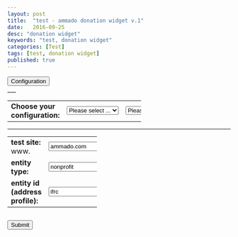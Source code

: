 ```yaml
---
layout: post
title:  "test - ammado donation widget v.1"
date:   2016-09-25
desc: "donation widget"
keywords: "test, donation widget"
categories: [Test]
tags: [test, donation widget]
published: true
---
```



<div class="pull-right">
<button onclick="location.href='{{"/configuration"| prepend: site.baseurl }}'" class="btn btn-white btn-xs" type="button">Configuration</button>
</div>
___

<table style="width:60%; " align="center" cellpadding="10">

<tr>
<td><strong>Choose your configuration: </strong>
</td>
<td>
  <select name="selentity" id="selentity" onchange="fillformentity();">
    <option value="" selected>Please select ...</option>
    <option value="ifrc">ifrc</option>
    <option value="testnonprofit">test nonprofit</option>
    <option value="testcompany">test company</option>
    <option value="">------------</option>
    <option value="acompany8">acompany8</option>
    <option value="acompany6">acompany6</option>
  </select>
</td>
<td>
  <select name="selsite" id="selsite" onchange="fillformsite();">>
    <option value="" selected>Please select ...</option>
    <option value="ammadonightly4.com">ammadonightly4</option>
    <option value="ammadonightly3.com">ammadonightly3</option>
    <option value="ammadonightly2.com">ammadonightly2</option>
    <option value="ammadonightly1.com">ammadonightly1</option>
    <option value="qammado.com">qammado</option>
    <option value="ammado.com">ammado</option>
  </select>
</td>
</tr>
</table>

---
<!--
<div class="pull-right">
<button onclick="enable()" class="btn btn-white btn-xs" type="button">Enable editing</button>
</div>
-->

<form name="myform" action="{{"/donate/" | prepend: site.baseurl }}" method="GET">
<table style="width:40%; " align="center" cellpadding="10">
<tr>
<td><strong>test site: </strong>www.</td>
<td><input id="testUrl" type="text" name="testUrl" value="ammado.com" onfocus="if(this.value == 'ammado.com') { this.value = ''; }" onblur="if(this.value == '') { this.value = 'ammado.com'; }"></td>
</tr>
<tr>
<td><strong>entity type: </strong></td>
<td><input id="entityType" type="text" name="entityType" value="nonprofit" onfocus="if(this.value == 'nonprofit') { this.value = ''; }" onblur="if(this.value == '') { this.value = 'nonprofit'; }"></td>
</tr>
<tr>
<td><strong>entity id (address profile):</strong></td>
<td><input id="entityID" type="text" name="entityID" value="ifrc" onfocus="if(this.value == 'ifrc') { this.value = ''; }" onblur="if(this.value == '') { this.value = 'ifrc'; }"></td>
</tr>

</table>

<div class="text-center article-title">
<h2>
<input id="submit" type="submit" value="Submit">

</h2>
</div>

</form>


<script>
function fillformentity(){
    var entityid = document.getElementById("selentity").value;
    if (entityid) {
        var entitydata = returntype(entityid);
        document.getElementById("entityType").value= entitydata[0];
        document.getElementById("entityID").value=entitydata[1];
        }
    }

function fillformsite(){
    var site = document.getElementById("selsite").value;
    document.getElementById("testUrl").value= site;
    }

function returntype(entityname){
    var arr = {
            "ifrc": ["company", "120482"],
            "testcompany": ["company","175962"],
            "testnonprofit":["nonprofit","147784"],
            "acompany6":["company","acompany6"],
            "acompany8":["company","acompany8"]
              };
    return arr[entityname];
    }
</script>


                                    